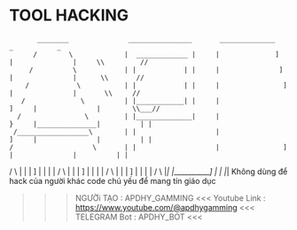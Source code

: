 # TOOL HACKING
           ________               ________________       ______________                               _           _
          /        \             |  _____________ |     |              ]        |               |     \\         //
         /          \            | |            | |     |               ]       |               |      \\       //
        /            \           | |            | |     |                ]      |               |       \\     //
       /              \          | |____________| |     |                 ]     |               |        \\___//
      /                \         | |______________|     |                 }     |_______________|          | |
     /__________________\        | |                    |                 ]     |               |          | |
    /                    \       | |                    |                ]      |               |          | |
   /                      \      | |                    |               ]       |               |          | |
  /                        \     | |                    |              ]        |               |          | |
 /                          \    | |                    |             ]         |               |          | |
/                            \   |_|                    |____________]          |               |          |_|
Không dùng để hack của người khác
code chủ yếu để mang tín giáo dục 
>>> NGƯỜi TẠO : APDHY_GAMMING <<<
>>> Youtube Link : https://www.youtube.com/@apdhygamming <<<
>>> TELEGRAM Bot : APDHY_BOT <<<
